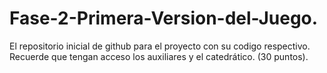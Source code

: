 # Fase-2-Primera-Version-del-Juego.
El repositorio inicial de github para el proyecto con su codigo respectivo. Recuerde que tengan acceso los auxiliares y el catedrático. (30 puntos).
